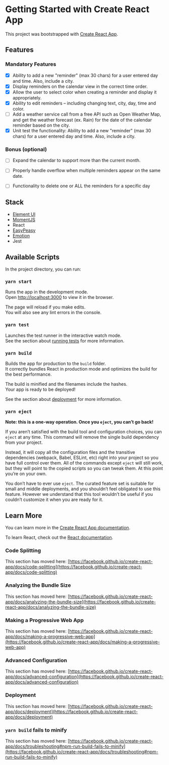 # Getting Started with Create React App

This project was bootstrapped with [Create React App](https://github.com/facebook/create-react-app).

## Features

### Mandatory Features 

* [X] Ability to add a new "reminder" (max 30 chars) for a user entered day and time. Also, include a city.
* [X] Display reminders on the calendar view in the correct time order.
* [X] Allow the user to select color when creating a reminder and display it appropriately.
* [X] Ability to edit reminders – including changing text, city, day, time and color.
* [ ] Add a weather service call from a free API such as Open Weather Map, and get the weather forecast (ex. Rain) for the date of the calendar reminder based on the city.
* [X] Unit test the functionality: Ability to add a new "reminder" (max 30 chars) for a user entered day and time. Also, include a city.

### Bonus (optional)

* [ ] Expand the calendar to support more than the current month. 
* [ ] Properly handle overflow when multiple reminders appear on the same date. 
* [ ] Functionality to delete one or ALL the reminders for a specific day 


## Stack

* [Element UI](https://elemefe.github.io/element-react/index#/en-US/quick-start)
* [MomentJS](https://momentjs.com/)
* React
* [EasyPeasy](https://easy-peasy.now.sh/)
* [Emotion](https://emotion.sh/docs/introduction)
* Jest

## Available Scripts

In the project directory, you can run:

### `yarn start`

Runs the app in the development mode.\
Open [http://localhost:3000](http://localhost:3000) to view it in the browser.

The page will reload if you make edits.\
You will also see any lint errors in the console.

### `yarn test`

Launches the test runner in the interactive watch mode.\
See the section about [running tests](https://facebook.github.io/create-react-app/docs/running-tests) for more information.

### `yarn build`

Builds the app for production to the `build` folder.\
It correctly bundles React in production mode and optimizes the build for the best performance.

The build is minified and the filenames include the hashes.\
Your app is ready to be deployed!

See the section about [deployment](https://facebook.github.io/create-react-app/docs/deployment) for more information.

### `yarn eject`

**Note: this is a one-way operation. Once you `eject`, you can’t go back!**

If you aren’t satisfied with the build tool and configuration choices, you can `eject` at any time. This command will remove the single build dependency from your project.

Instead, it will copy all the configuration files and the transitive dependencies (webpack, Babel, ESLint, etc) right into your project so you have full control over them. All of the commands except `eject` will still work, but they will point to the copied scripts so you can tweak them. At this point you’re on your own.

You don’t have to ever use `eject`. The curated feature set is suitable for small and middle deployments, and you shouldn’t feel obligated to use this feature. However we understand that this tool wouldn’t be useful if you couldn’t customize it when you are ready for it.

## Learn More

You can learn more in the [Create React App documentation](https://facebook.github.io/create-react-app/docs/getting-started).

To learn React, check out the [React documentation](https://reactjs.org/).

### Code Splitting

This section has moved here: [https://facebook.github.io/create-react-app/docs/code-splitting](https://facebook.github.io/create-react-app/docs/code-splitting)

### Analyzing the Bundle Size

This section has moved here: [https://facebook.github.io/create-react-app/docs/analyzing-the-bundle-size](https://facebook.github.io/create-react-app/docs/analyzing-the-bundle-size)

### Making a Progressive Web App

This section has moved here: [https://facebook.github.io/create-react-app/docs/making-a-progressive-web-app](https://facebook.github.io/create-react-app/docs/making-a-progressive-web-app)

### Advanced Configuration

This section has moved here: [https://facebook.github.io/create-react-app/docs/advanced-configuration](https://facebook.github.io/create-react-app/docs/advanced-configuration)

### Deployment

This section has moved here: [https://facebook.github.io/create-react-app/docs/deployment](https://facebook.github.io/create-react-app/docs/deployment)

### `yarn build` fails to minify

This section has moved here: [https://facebook.github.io/create-react-app/docs/troubleshooting#npm-run-build-fails-to-minify](https://facebook.github.io/create-react-app/docs/troubleshooting#npm-run-build-fails-to-minify)
